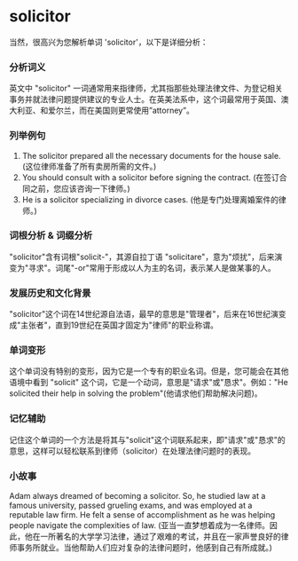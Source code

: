 # solicitor

当然，很高兴为您解析单词 'solicitor'，以下是详细分析：

  

### 分析词义

  

英文中 "solicitor" 一词通常用来指律师，尤其指那些处理法律文件、为登记相关事务并就法律问题提供建议的专业人士。在英美法系中，这个词最常用于英国、澳大利亚、和爱尔兰，而在美国则更常使用”attorney”。

  

### 列举例句

  

1.  The solicitor prepared all the necessary documents for the house sale. (这位律师准备了所有卖房所需的文件。)
2.  You should consult with a solicitor before signing the contract. (在签订合同之前，您应该咨询一下律师。)
3.  He is a solicitor specializing in divorce cases. (他是专门处理离婚案件的律师。)

  

### 词根分析 & 词缀分析

  

"solicitor"含有词根"solicit-"，其源自拉丁语 "solicitare"，意为"烦扰"，后来演变为"寻求"。词尾"-or"常用于形成以人为主的名词，表示某人是做某事的人。

  

### 发展历史和文化背景

  

"solicitor"这个词在14世纪源自法语，最早的意思是"管理者"，后来在16世纪演变成"主张者"，直到19世纪在英国才固定为"律师"的职业称谓。

  

### 单词变形

  

这个单词没有特别的变形，因为它是一个专有的职业名词。但是，您可能会在其他语境中看到 "solicit" 这个词，它是一个动词，意思是"请求"或"恳求"。例如："He solicited their help in solving the problem"(他请求他们帮助解决问题)。

  

### 记忆辅助

  

记住这个单词的一个方法是将其与"solicit"这个词联系起来，即"请求"或"恳求"的意思，这样可以轻松联系到律师（solicitor）在处理法律问题时的表现。

  

### 小故事

  

Adam always dreamed of becoming a solicitor. So, he studied law at a famous university, passed grueling exams, and was employed at a reputable law firm. He felt a sense of accomplishment as he was helping people navigate the complexities of law. (亚当一直梦想着成为一名律师。因此，他在一所著名的大学学习法律，通过了艰难的考试，并且在一家声誉良好的律师事务所就业。当他帮助人们应对复杂的法律问题时，他感到自己有所成就。)
